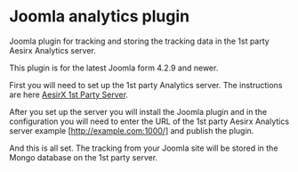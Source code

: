 # Joomla analytics plugin
Joomla plugin for tracking and storing the tracking data in the 1st party Aesirx Analytics server.

This plugin is for the latest Joomla form 4.2.9 and newer.

First you will need to set up the 1st party Analytics server.
The instructions are here [AesirX 1st Party Server](https://github.com/aesirxio/analytics-1stparty).

After you set up the server you will install the Joomla plugin and in the configuration you will need to enter
the URL of the 1st party Aesirx Analytics server example [http://example.com:1000/] and publish the plugin.

And this is all set. 
The tracking from your Joomla site will be stored in the Mongo database on the 1st party server.